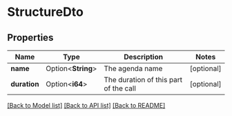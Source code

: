 # StructureDto

## Properties

Name | Type | Description | Notes
------------ | ------------- | ------------- | -------------
**name** | Option<**String**> | The agenda name | [optional]
**duration** | Option<**i64**> | The duration of this part of the call | [optional]

[[Back to Model list]](../README.md#documentation-for-models) [[Back to API list]](../README.md#documentation-for-api-endpoints) [[Back to README]](../README.md)


